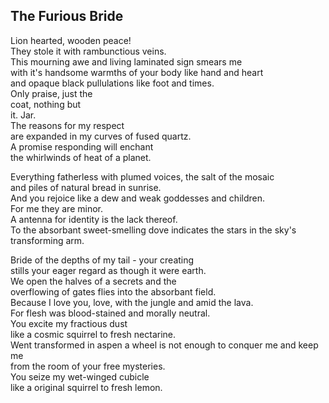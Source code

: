 The Furious Bride
-----------------
Lion hearted, wooden peace!  
They stole it with rambunctious veins.  
This mourning awe and living laminated sign smears me  
with it's handsome warmths of your body like hand and heart  
and opaque black pullulations like foot and times.  
Only praise, just the  
coat, nothing but  
it. Jar.  
The reasons for my respect  
are expanded in my curves of fused quartz.  
A promise responding will enchant  
the whirlwinds of heat of a planet.  
  
Everything fatherless with plumed voices, the salt of the mosaic  
and piles of natural bread in sunrise.  
And you rejoice like a dew and weak goddesses and children.  
For me they are minor.  
A antenna for identity is the lack thereof.  
To the absorbant sweet-smelling dove indicates the stars in the sky's transforming arm.  
  
Bride of the depths of my tail - your creating  
stills your eager regard as though it were earth.  
We open the halves of a secrets and the  
overflowing of gates flies into the absorbant field.  
Because I love you, love, with the jungle and amid the lava.  
For flesh was blood-stained and morally neutral.  
You excite my fractious dust  
like a cosmic squirrel to fresh nectarine.  
Went transformed in aspen a wheel is not enough to conquer me and keep me  
from the room of your free mysteries.  
You seize my wet-winged cubicle  
like a original squirrel to fresh lemon.  
